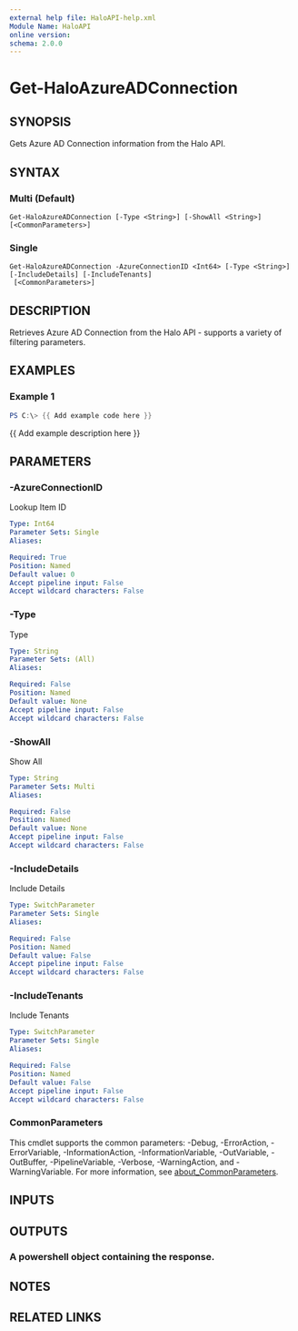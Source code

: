 ```yaml
---
external help file: HaloAPI-help.xml
Module Name: HaloAPI
online version:
schema: 2.0.0
---
```


# Get-HaloAzureADConnection

## SYNOPSIS
Gets Azure AD Connection information from the Halo API.

## SYNTAX

### Multi (Default)
```
Get-HaloAzureADConnection [-Type <String>] [-ShowAll <String>] [<CommonParameters>]
```

### Single
```
Get-HaloAzureADConnection -AzureConnectionID <Int64> [-Type <String>] [-IncludeDetails] [-IncludeTenants]
 [<CommonParameters>]
```

## DESCRIPTION
Retrieves Azure AD Connection from the Halo API - supports a variety of filtering parameters.

## EXAMPLES

### Example 1
```powershell
PS C:\> {{ Add example code here }}
```

{{ Add example description here }}

## PARAMETERS

### -AzureConnectionID
Lookup Item ID

```yaml
Type: Int64
Parameter Sets: Single
Aliases:

Required: True
Position: Named
Default value: 0
Accept pipeline input: False
Accept wildcard characters: False
```

### -Type
Type

```yaml
Type: String
Parameter Sets: (All)
Aliases:

Required: False
Position: Named
Default value: None
Accept pipeline input: False
Accept wildcard characters: False
```

### -ShowAll
Show All

```yaml
Type: String
Parameter Sets: Multi
Aliases:

Required: False
Position: Named
Default value: None
Accept pipeline input: False
Accept wildcard characters: False
```

### -IncludeDetails
Include Details

```yaml
Type: SwitchParameter
Parameter Sets: Single
Aliases:

Required: False
Position: Named
Default value: False
Accept pipeline input: False
Accept wildcard characters: False
```

### -IncludeTenants
Include Tenants

```yaml
Type: SwitchParameter
Parameter Sets: Single
Aliases:

Required: False
Position: Named
Default value: False
Accept pipeline input: False
Accept wildcard characters: False
```

### CommonParameters
This cmdlet supports the common parameters: -Debug, -ErrorAction, -ErrorVariable, -InformationAction, -InformationVariable, -OutVariable, -OutBuffer, -PipelineVariable, -Verbose, -WarningAction, and -WarningVariable. For more information, see [about_CommonParameters](http://go.microsoft.com/fwlink/?LinkID=113216).

## INPUTS

## OUTPUTS

### A powershell object containing the response.
## NOTES

## RELATED LINKS
